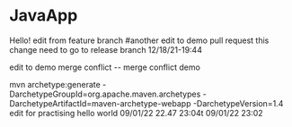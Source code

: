 # JavaApp
Hello!
edit from feature branch
#another edit to demo pull request
this change need to go to release branch
12/18/21-19:44

edit to demo merge conflict -- merge conflict demo

mvn archetype:generate -DarchetypeGroupId=org.apache.maven.archetypes -DarchetypeArtifactId=maven-archetype-webapp -DarchetypeVersion=1.4
edit for practising
hello world
09/01/22 22.47
23:04t
09/01/22 23:02
